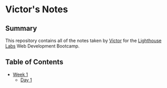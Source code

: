 # Victor's Notes

## Summary
This repository contains all of the notes taken by [Victor](https://github.com/victorcwyu) for the [Lighthouse Labs](https://lighthouselabs.ca) Web Development Bootcamp.

## Table of Contents
* [Week 1](/Week_1)
  * [Day 1](/Week_1/Day_1)